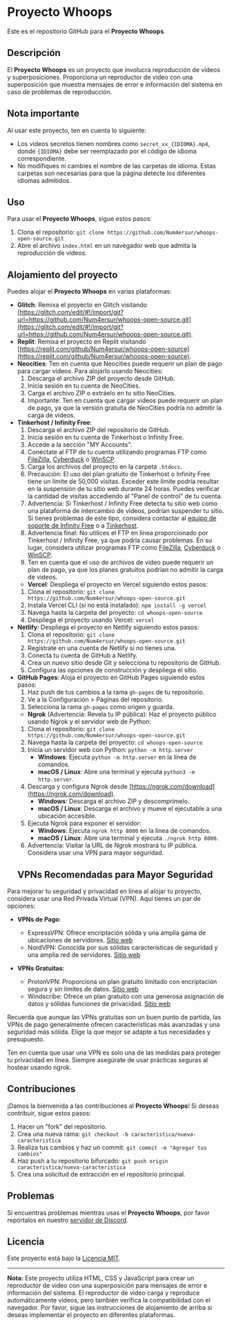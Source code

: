 # Proyecto Whoops

Este es el repositorio GitHub para el **Proyecto Whoops**.

## Descripción

El **Proyecto Whoops** es un proyecto que involucra reproducción de videos y superposiciones. Proporciona un reproductor de video con una superposición que muestra mensajes de error e información del sistema en caso de problemas de reproducción.

## Nota importante

Al usar este proyecto, ten en cuenta lo siguiente:

- Los videos secretos tienen nombres como `secret_xx_{IDIOMA}.mp4`, donde `{IDIOMA}` debe ser reemplazado por el código de idioma correspondiente.
- No modifiques ni cambies el nombre de las carpetas de idioma. Estas carpetas son necesarias para que la página detecte los diferentes idiomas admitidos.

## Uso

Para usar el **Proyecto Whoops**, sigue estos pasos:

1. Clona el repositorio: `git clone https://github.com/Num4ersur/whoops-open-source.git`
2. Abre el archivo `index.html` en un navegador web que admita la reproducción de videos.

## Alojamiento del proyecto

Puedes alojar el **Proyecto Whoops** en varias plataformas:

- **Glitch**: Remixa el proyecto en Glitch visitando [https://glitch.com/edit/#!/import/git?url=https://github.com/Num4ersur/whoops-open-source.git](https://glitch.com/edit/#!/import/git?url=https://github.com/Num4ersur/whoops-open-source.git).
- **Replit**: Remixa el proyecto en Replit visitando [https://replit.com/github/Num4ersur/whoops-open-source](https://replit.com/github/Num4ersur/whoops-open-source).
- **Neocities**: Ten en cuenta que Neocities puede requerir un plan de pago para cargar videos. Para alojarlo usando Neocities:
  1. Descarga el archivo ZIP del proyecto desde GitHub.
  2. Inicia sesión en tu cuenta de NeoCities.
  3. Carga el archivo ZIP o extráelo en tu sitio NeoCities.
  4. Importante: Ten en cuenta que cargar videos puede requerir un plan de pago, ya que la versión gratuita de NeoCities podría no admitir la carga de videos.
- **Tinkerhost / Infinity Free**:
  1. Descarga el archivo ZIP del repositorio de GitHub.
  2. Inicia sesión en tu cuenta de Tinkerhost o Infinity Free.
  3. Accede a la sección "MY Accounts".
  4. Conéctate al FTP de tu cuenta utilizando programas FTP como [FileZilla](https://filezilla-project.org/), [Cyberduck](https://cyberduck.io/) o [WinSCP](https://winscp.net/eng/index.php).
  5. Carga los archivos del proyecto en la carpeta `.htdocs`.
  6. Precaución: El uso del plan gratuito de Tinkerhost o Infinity Free tiene un límite de 50,000 visitas. Exceder este límite podría resultar en la suspensión de tu sitio web durante 24 horas. Puedes verificar la cantidad de visitas accediendo al "Panel de control" de tu cuenta.
  7. Advertencia: Si Tinkerhost / Infinity Free detecta tu sitio web como una plataforma de intercambio de videos, podrían suspender tu sitio. Si tienes problemas de este tipo, considera contactar al [equipo de soporte de Infinity Free](https://forum.infinityfree.net/) o a [Tinkerhost](https://community.tinkerhost.net/).
  8. Advertencia final: No utilices el FTP en línea proporcionado por Tinkerhost / Infinity Free, ya que podría causar problemas. En su lugar, considera utilizar programas FTP como [FileZilla](https://filezilla-project.org/), [Cyberduck](https://cyberduck.io/) o [WinSCP](https://winscp.net/eng/index.php).
  9. Ten en cuenta que el uso de archivos de video puede requerir un plan de pago, ya que los planes gratuitos podrían no admitir la carga de videos.
  - **Vercel**: Despliega el proyecto en Vercel siguiendo estos pasos:
  1. Clona el repositorio: `git clone https://github.com/Num4ersur/whoops-open-source.git`
  2. Instala Vercel CLI (si no está instalado): `npm install -g vercel`
  3. Navega hasta la carpeta del proyecto: `cd whoops-open-source`
  4. Despliega el proyecto usando Vercel: `vercel`
- **Netlify**: Despliega el proyecto en Netlify siguiendo estos pasos:
  1. Clona el repositorio: `git clone https://github.com/Num4ersur/whoops-open-source.git`
  2. Regístrate en una cuenta de Netlify si no tienes una.
  3. Conecta tu cuenta de GitHub a Netlify.
  4. Crea un nuevo sitio desde Git y selecciona tu repositorio de GitHub.
  5. Configura las opciones de construcción y despliega el sitio.
- **GitHub Pages**: Aloja el proyecto en GitHub Pages siguiendo estos pasos:
  1. Haz push de tus cambios a la rama `gh-pages` de tu repositorio.
  2. Ve a la Configuración > Páginas del repositorio.
  3. Selecciona la rama `gh-pages` como origen y guarda.
  - **Ngrok** (Advertencia: Revela tu IP pública): Haz el proyecto público usando Ngrok y el servidor web de Python:
  1. Clona el repositorio: `git clone https://github.com/Num4ersur/whoops-open-source.git`
  2. Navega hasta la carpeta del proyecto: `cd whoops-open-source`
  3. Inicia un servidor web con Python: `python -m http.server`
     - **Windows**: Ejecuta `python -m http.server` en la línea de comandos.
     - **macOS / Linux**: Abre una terminal y ejecuta `python3 -m http.server`.
  4. Descarga y configura Ngrok desde [https://ngrok.com/download](https://ngrok.com/download).
     - **Windows**: Descarga el archivo ZIP y descomprímelo.
     - **macOS / Linux**: Descarga el archivo y mueve el ejecutable a una ubicación accesible.
  5. Ejecuta Ngrok para exponer el servidor:
     - **Windows**: Ejecuta `ngrok http 8000` en la línea de comandos.
     - **macOS / Linux**: Abre una terminal y ejecuta `./ngrok http 8000`.
  6. Advertencia: Visitar la URL de Ngrok mostrará tu IP pública. Considera usar una VPN para mayor seguridad.
  ## VPNs Recomendadas para Mayor Seguridad

Para mejorar tu seguridad y privacidad en línea al alojar tu proyecto, considera usar una Red Privada Virtual (VPN). Aquí tienes un par de opciones:

- **VPNs de Pago**:
  - ExpressVPN: Ofrece encriptación sólida y una amplia gama de ubicaciones de servidores. [Sitio web](https://www.expressvpn.com/)
  - NordVPN: Conocida por sus sólidas características de seguridad y una amplia red de servidores. [Sitio web](https://nordvpn.com/)

- **VPNs Gratuitas**:
  - ProtonVPN: Proporciona un plan gratuito limitado con encriptación segura y sin límites de datos. [Sitio web](https://protonvpn.com/)
  - Windscribe: Ofrece un plan gratuito con una generosa asignación de datos y sólidas funciones de privacidad. [Sitio web](https://windscribe.com/)

Recuerda que aunque las VPNs gratuitas son un buen punto de partida, las VPNs de pago generalmente ofrecen características más avanzadas y una seguridad más sólida. Elige la que mejor se adapte a tus necesidades y presupuesto.

Ten en cuenta que usar una VPN es solo una de las medidas para proteger tu privacidad en línea. Siempre asegúrate de usar prácticas seguras al hostear usando ngrok.


## Contribuciones

¡Damos la bienvenida a las contribuciones al **Proyecto Whoops**! Si deseas contribuir, sigue estos pasos:

1. Hacer un "fork" del repositorio.
2. Crea una nueva rama: `git checkout -b caracteristica/nueva-caracteristica`
3. Realiza tus cambios y haz un commit: `git commit -m "Agregar tus cambios"`
4. Haz push a tu repositorio bifurcado: `git push origin caracteristica/nueva-caracteristica`
5. Crea una solicitud de extracción en el repositorio principal.

## Problemas

Si encuentras problemas mientras usas el **Proyecto Whoops**, por favor repórtalos en nuestro [servidor de Discord](https://discord.gg/zgzh6REz2d).

## Licencia

Este proyecto está bajo la [Licencia MIT](LICENSE).

---

**Nota:** Este proyecto utiliza HTML, CSS y JavaScript para crear un reproductor de video con una superposición para mensajes de error e información del sistema. El reproductor de video carga y reproduce automáticamente videos, pero también verifica la compatibilidad con el navegador. Por favor, sigue las instrucciones de alojamiento de arriba si deseas implementar el proyecto en diferentes plataformas.
